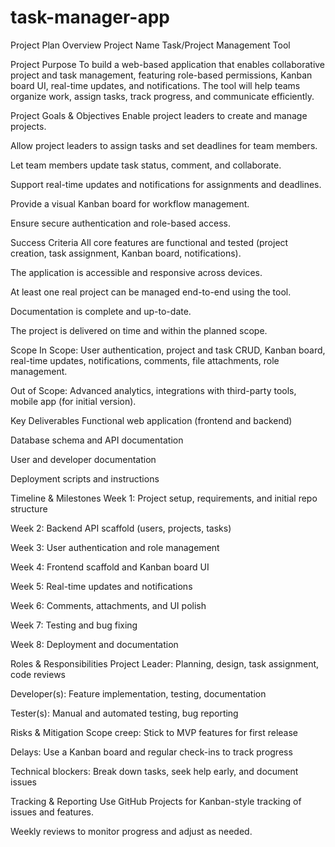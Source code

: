 # task-manager-app
Project Plan Overview
Project Name
Task/Project Management Tool

Project Purpose
To build a web-based application that enables collaborative project and task management, featuring role-based permissions, Kanban board UI, real-time updates, and notifications. The tool will help teams organize work, assign tasks, track progress, and communicate efficiently.

Project Goals & Objectives
Enable project leaders to create and manage projects.

Allow project leaders to assign tasks and set deadlines for team members.

Let team members update task status, comment, and collaborate.

Support real-time updates and notifications for assignments and deadlines.

Provide a visual Kanban board for workflow management.

Ensure secure authentication and role-based access.

Success Criteria
All core features are functional and tested (project creation, task assignment, Kanban board, notifications).

The application is accessible and responsive across devices.

At least one real project can be managed end-to-end using the tool.

Documentation is complete and up-to-date.

The project is delivered on time and within the planned scope.

Scope
In Scope: User authentication, project and task CRUD, Kanban board, real-time updates, notifications, comments, file attachments, role management.

Out of Scope: Advanced analytics, integrations with third-party tools, mobile app (for initial version).

Key Deliverables
Functional web application (frontend and backend)

Database schema and API documentation

User and developer documentation

Deployment scripts and instructions

Timeline & Milestones
Week 1: Project setup, requirements, and initial repo structure

Week 2: Backend API scaffold (users, projects, tasks)

Week 3: User authentication and role management

Week 4: Frontend scaffold and Kanban board UI

Week 5: Real-time updates and notifications

Week 6: Comments, attachments, and UI polish

Week 7: Testing and bug fixing

Week 8: Deployment and documentation

Roles & Responsibilities
Project Leader: Planning, design, task assignment, code reviews

Developer(s): Feature implementation, testing, documentation

Tester(s): Manual and automated testing, bug reporting

Risks & Mitigation
Scope creep: Stick to MVP features for first release

Delays: Use a Kanban board and regular check-ins to track progress

Technical blockers: Break down tasks, seek help early, and document issues

Tracking & Reporting
Use GitHub Projects for Kanban-style tracking of issues and features.

Weekly reviews to monitor progress and adjust as needed.
